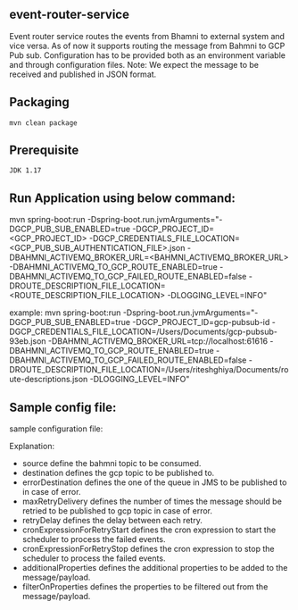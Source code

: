 ## event-router-service

Event router service routes the events from Bhamni to external system and vice versa.
As of now it supports routing the message from Bahmni to GCP Pub sub.
Configuration has to be provided both as an environment variable and through configuration files.
Note: We expect the message to be received and published in JSON format.

## Packaging
```mvn clean package```

## Prerequisite
    JDK 1.17

## Run Application using below command:

mvn spring-boot:run -Dspring-boot.run.jvmArguments="-DGCP_PUB_SUB_ENABLED=true -DGCP_PROJECT_ID=<GCP_PROJECT_ID> -DGCP_CREDENTIALS_FILE_LOCATION=<GCP_PUB_SUB_AUTHENTICATION_FILE>.json -DBAHMNI_ACTIVEMQ_BROKER_URL=<BAHMNI_ACTIVEMQ_BROKER_URL> -DBAHMNI_ACTIVEMQ_TO_GCP_ROUTE_ENABLED=true -DBAHMNI_ACTIVEMQ_TO_GCP_FAILED_ROUTE_ENABLED=false -DROUTE_DESCRIPTION_FILE_LOCATION=<ROUTE_DESCRIPTION_FILE_LOCATION>  -DLOGGING_LEVEL=INFO"

example:
mvn spring-boot:run -Dspring-boot.run.jvmArguments="-DGCP_PUB_SUB_ENABLED=true -DGCP_PROJECT_ID=gcp-pubsub-id -DGCP_CREDENTIALS_FILE_LOCATION=/Users/Documents/gcp-pubsub-93eb.json -DBAHMNI_ACTIVEMQ_BROKER_URL=tcp://localhost:61616 -DBAHMNI_ACTIVEMQ_TO_GCP_ROUTE_ENABLED=true -DBAHMNI_ACTIVEMQ_TO_GCP_FAILED_ROUTE_ENABLED=false -DROUTE_DESCRIPTION_FILE_LOCATION=/Users/riteshghiya/Documents/route-descriptions.json -DLOGGING_LEVEL=INFO"

## Sample config file:

sample configuration file: [](src/test/resources/route-descriptions.json)

Explanation:
- source define the bahmni topic to be consumed.
- destination defines the gcp topic to be published to.
- errorDestination defines the one of the queue in JMS to be published to in case of error.
- maxRetryDelivery defines the number of times the message should be retried to be published to gcp topic in case of error.
- retryDelay defines the delay between each retry.
- cronExpressionForRetryStart defines the cron expression to start the scheduler to process the failed events.
- cronExpressionForRetryStop defines the cron expression to stop the scheduler to process the failed events.
- additionalProperties defines the additional properties to be added to the message/payload.
- filterOnProperties defines the properties to be filtered out from the message/payload.